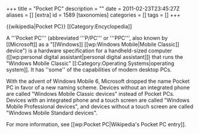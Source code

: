 +++
title = "Pocket PC"
description = ""
date = 2011-02-23T23:45:27Z
aliases = []
[extra]
id = 1589
[taxonomies]
categories = []
tags = []
+++

{{wikipedia|Pocket PC}}
[[Category:Encyclopedia]]

A '''Pocket PC''' (abbreviated '''P/PC''' or '''PPC''', also known by [[Microsoft]] as a "[[Windows]] [[wp:Windows Mobile|Mobile Classic]] device") is a hardware specification for a handheld-sized computer ([[wp:personal digital assistant|personal digital assistant]]) that runs the "Windows Mobile Classic" [[:Category:Operating Systems|operating system]]. It has ''some'' of the capabilities of modern desktop PCs.

With the advent of Windows Mobile 6, Microsoft dropped the name Pocket PC in favor of a new naming scheme. Devices without an integrated phone are called "Windows Mobile Classic devices" instead of Pocket PCs. Devices with an integrated phone and a touch screen are called "Windows Mobile Professional devices", and devices without a touch screen are called "Windows Mobile Standard devices".

For more information, see [[wp:Pocket PC|Wikipedia's Pocket PC entry]].
